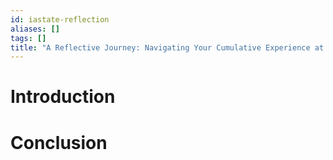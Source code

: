 ```yaml
---
id: iastate-reflection
aliases: []
tags: []
title: "A Reflective Journey: Navigating Your Cumulative Experience at Iowa State University"
---
```

# Introduction


# Conclusion
